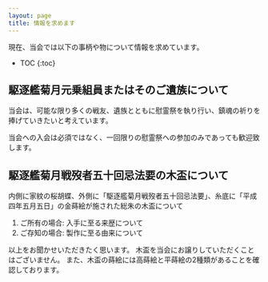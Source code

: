 ```yaml
---
layout: page
title: 情報を求めます
---
```

現在、当会では以下の事柄や物について情報を求めています。

- TOC
{:toc}

## 駆逐艦菊月元乗組員またはそのご遺族について
当会は、可能な限り多くの戦友、遺族とともに慰霊祭を執り行い、鎮魂の祈りを捧げていきたいと考えています。

当会への入会は必須ではなく、一回限りの慰霊祭への参加のみであっても歓迎致します。

## 駆逐艦菊月戦歿者五十回忌法要の木盃について
内側に家紋の桜胡蝶、外側に「駆逐艦菊月戦歿者五十回忌法要」、糸底に「平成四年五月五日」の金蒔絵が施された総朱の木盃について
1. ご所有の場合: 入手に至る来歴について
1. ご存知の場合: 製作に至る由来について

以上をお聞かせいただきたく思います。
木盃を当会にお譲りしていただくことはございません。
また、木盃の蒔絵には高蒔絵と平蒔絵の2種類があることを確認しております。
